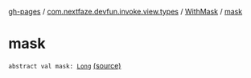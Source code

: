 [gh-pages](../../index.md) / [com.nextfaze.devfun.invoke.view.types](../index.md) / [WithMask](index.md) / [mask](./mask.md)

# mask

`abstract val mask: `[`Long`](https://kotlinlang.org/api/latest/jvm/stdlib/kotlin/-long/index.html) [(source)](https://github.com/NextFaze/dev-fun/tree/master/devfun/src/main/java/com/nextfaze/devfun/invoke/view/types/EnumSet.kt#L27)